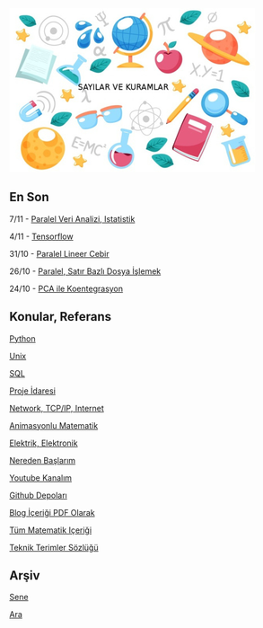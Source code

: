 
![](sk.jpg)

## En Son

7/11 - [Paralel Veri Analizi, Istatistik](https://burakbayramli.github.io/dersblog/sk/2022/11/paralel-veri-analizi-istatistik.html)

4/11 - [Tensorflow](https://burakbayramli.github.io/dersblog/sk/2022/10/tensorflow.html)

31/10 - [Paralel Lineer Cebir](https://burakbayramli.github.io/dersblog/sk/2022/11/paralel-lineer-cebir.html)

26/10 - [Paralel, Satır Bazlı Dosya İşlemek](https://burakbayramli.github.io/dersblog/sk/2016/02/toptan-islemler-paralelizasyon.html#csv)

24/10 - [PCA ile Koentegrasyon](https://burakbayramli.github.io/dersblog/tser/tser_030_coint/koentegrasyon__cointegration_.html#pca)

## Konular, Referans

[Python](2016/01/python-dil-ogrenimi.html)

[Unix](2020/07/unix.html)

[SQL](2012/03/sql.html)

[Proje İdaresi](2020/07/proje-idaresi.html)

[Network, TCP/IP, Internet](2000/10/network.html)

[Animasyonlu Matematik](https://www.youtube.com/channel/UCx64ou5qw0Q9LLkwE8xSNEg)

[Elektrik, Elektronik](2020/08/elektronik.html)

[Nereden Başlarım](2019/01/nereden.html)

[Youtube Kanalım](https://www.youtube.com/channel/UCMAUsgUq5ODy8kMnJlUBUdQ)

[Github Depoları](https://github.com/burakbayramli)

[Blog İçeriği PDF Olarak](https://drive.google.com/uc?export=view&id=1Yq6ovajFbXFWurbiFNhXOl0iN5NlkKtE)

[Tüm Matematik Içeriği](https://burakbayramli.github.io/dersblog/)

[Teknik Terimler Sözlüğü](https://burakbayramli.github.io/dersblog/algs/dict/teknik_terimler_sozlugu.html)

## Arşiv

[Sene](year.html)

[Ara](ara.html)

